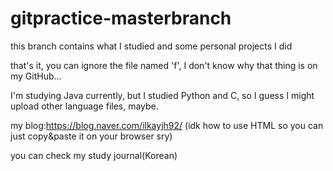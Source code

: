 # gitpractice-masterbranch
this branch contains what I studied and some personal projects I did

that's it, you can ignore the file named 'f', I don't know why that thing is on my GitHub...

I'm studying Java currently, but I studied Python and C, so I guess I might upload other language files, maybe.

my blog:https://blog.naver.com/ilkayjh92/ (idk how to use HTML so you can just copy&paste it on your browser sry)

you can check my study journal(Korean)
